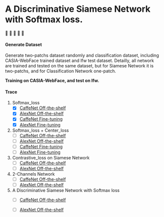 # A Discriminative Siamese Network with Softmax loss.
:muscle: :muscle: :muscle: :muscle: :muscle:        <br>
#### Generate Dataset
Generate two-patchs dataset randomly and classification dataset, including CASIA-WebFace trained dataset and lfw test dataset. Detailly, all network are trained and tested on the same dataset, but for Siamese Network it is two-patchs, and for Classification Network one-patch.

**Training on CASIA-WebFace, and test on lfw.**
#### Trace

1. Softmax_loss
    * [x] [CaffeNet Off-the-shelf](https://github.com/Hzzone/loss-function-comparation/tree/master/CaffeNet%20Off-the-shelf/Softmax_loss)
    * [x] [AlexNet Off-the-shelf](https://github.com/Hzzone/loss-function-comparation/tree/master/AlexNet%20Off-the-shelf/Softmax_loss)
    * [x] [CaffeNet Fine-tuning](https://github.com/Hzzone/loss-function-comparation/tree/master/CaffeNet%20Fine-tuning/Softmax_loss)
    * [x] [AlexNet Fine-tuning](https://github.com/Hzzone/loss-function-comparation/tree/master/AlexNet%20Fine-tuning/Softmax_loss)

2. Softmax_loss + Center_loss
    * [ ] [CaffeNet Off-the-shelf](https://github.com/Hzzone/loss-function-comparation/tree/master/CaffeNet%20Off-the-shelf/Softmax_loss%20%2B%20Center_loss)
    * [ ] [AlexNet Off-the-shelf](https://github.com/Hzzone/loss-function-comparation/tree/master/AlexNet%20Off-the-shelf/Softmax_loss%20%2B%20Center_loss)
    * [ ] [CaffeNet Fine-tuning](https://github.com/Hzzone/loss-function-comparation/tree/master/CaffeNet%20Fine-tuning/Softmax_loss%20%2B%20Center_loss)
    * [ ] [AlexNet Fine-tuning](https://github.com/Hzzone/loss-function-comparation/tree/master/AlexNet%20Fine-tuning/Softmax_loss%20%2B%20Center_loss)

3. Contrastive_loss on Siamese Network
    * [ ] [CaffeNet Off-the-shelf](https://github.com/Hzzone/loss-function-comparation/tree/master/CaffeNet%20Off-the-shelf/Contrastive_loss%20on%20Siamese%20Network)
    * [ ] [AlexNet Off-the-shelf](https://github.com/Hzzone/loss-function-comparation/tree/master/AlexNet%20Off-the-shelf/Contrastive_loss%20on%20Siamese%20Network)
4. 2-Channels Network
    * [ ] [CaffeNet Off-the-shelf](https://github.com/Hzzone/loss-function-comparation/tree/master/CaffeNet%20Off-the-shelf/2-Channels%20Network)
    * [ ] [AlexNet Off-the-shelf](https://github.com/Hzzone/loss-function-comparation/tree/master/AlexNet%20Off-the-shelf/2-Channels%20Network)
5. A Discriminative Siamese Network with Softmax loss
    * [ ] [CaffeNet Off-the-shelf](https://github.com/Hzzone/loss-function-comparation/tree/master/CaffeNet%20Off-the-shelf/A%20Discriminative%20Siamese%20Network%20with%20Softmax%20loss)
    * [ ] [AlexNet Off-the-shelf](https://github.com/Hzzone/loss-function-comparation/tree/master/AlexNet%20Off-the-shelf/A%20Discriminative%20Siamese%20Network%20with%20Softmax%20loss)

      

